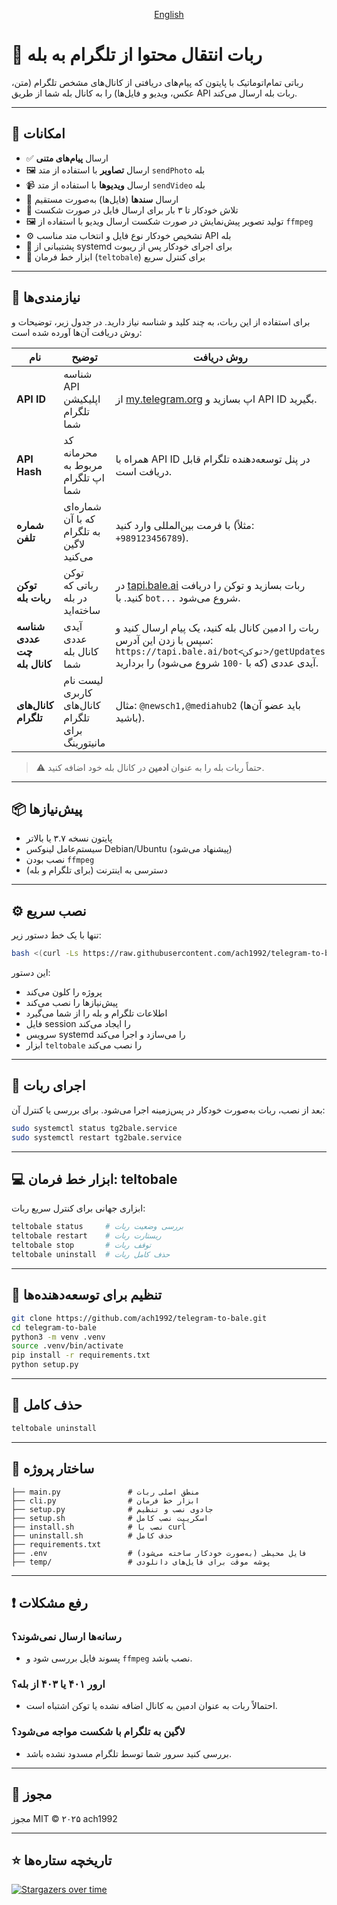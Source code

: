 <p align="center">
 <a href="./README.fa.md">
   English
 </a>
</p>

# 🤖 ربات انتقال محتوا از تلگرام به بله

رباتی تمام‌اتوماتیک با پایتون که پیام‌های دریافتی از کانال‌های مشخص تلگرام (متن، عکس، ویدیو و فایل‌ها) را به کانال بله شما از طریق API ربات بله ارسال می‌کند.

---

## 🚀 امکانات

- ✅ ارسال **پیام‌های متنی**
- 🖼 ارسال **تصاویر** با استفاده از متد `sendPhoto` بله
- 📹 ارسال **ویدیوها** با استفاده از متد `sendVideo` بله
- 📄 ارسال **سندها** (فایل‌ها) به‌صورت مستقیم
- 🔁 تلاش خودکار تا ۳ بار برای ارسال فایل در صورت شکست
- 🖼 تولید تصویر پیش‌نمایش در صورت شکست ارسال ویدیو با استفاده از `ffmpeg`
- ⚙️ تشخیص خودکار نوع فایل و انتخاب متد مناسب API بله
- 📡 پشتیبانی از systemd برای اجرای خودکار پس از ریبوت
- 🧰 ابزار خط فرمان (`teltobale`) برای کنترل سریع

---

## 🔑 نیازمندی‌ها

برای استفاده از این ربات، به چند کلید و شناسه نیاز دارید. در جدول زیر، توضیحات و روش دریافت آن‌ها آورده شده است:

| نام | توضیح | روش دریافت |
|-----|-------|------------|
| **API ID** | شناسه API اپلیکیشن تلگرام شما | از [my.telegram.org](https://my.telegram.org/auth) اپ بسازید و API ID بگیرید. |
| **API Hash** | کد محرمانه مربوط به اپ تلگرام شما | همراه با API ID در پنل توسعه‌دهنده تلگرام قابل دریافت است. |
| **شماره تلفن** | شماره‌ای که با آن به تلگرام لاگین می‌کنید | با فرمت بین‌المللی وارد کنید (مثلاً: ‎`+989123456789`). |
| **توکن ربات بله** | توکن رباتی که در بله ساخته‌اید | در [tapi.bale.ai](https://tapi.bale.ai) ربات بسازید و توکن را دریافت کنید. با `bot...` شروع می‌شود. |
| **شناسه عددی چت کانال بله** | آیدی عددی کانال بله شما | ربات را ادمین کانال بله کنید، یک پیام ارسال کنید و سپس با زدن این آدرس: `https://tapi.bale.ai/bot<توکن>/getUpdates` آیدی عددی (که با `-100` شروع می‌شود) را بردارید. |
| **کانال‌های تلگرام** | لیست نام کاربری کانال‌های تلگرام برای مانیتورینگ | مثال: `@newsch1,@mediahub2` (باید عضو آن‌ها باشید). |

> ⚠️ حتماً ربات بله را به عنوان **ادمین** در کانال بله خود اضافه کنید.

---

## 📦 پیش‌نیازها

- پایتون نسخه ۳.۷ یا بالاتر
- سیستم‌عامل لینوکس Debian/Ubuntu (پیشنهاد می‌شود)
- نصب بودن `ffmpeg`
- دسترسی به اینترنت (برای تلگرام و بله)

---

## ⚙️ نصب سریع

تنها با یک خط دستور زیر:

```bash
bash <(curl -Ls https://raw.githubusercontent.com/ach1992/telegram-to-bale/main/install.sh)
```

این دستور:

- پروژه را کلون می‌کند
- پیش‌نیازها را نصب می‌کند
- اطلاعات تلگرام و بله را از شما می‌گیرد
- فایل session را ایجاد می‌کند
- سرویس systemd را می‌سازد و اجرا می‌کند
- ابزار `teltobale` را نصب می‌کند

---

## 🔁 اجرای ربات

بعد از نصب، ربات به‌صورت خودکار در پس‌زمینه اجرا می‌شود. برای بررسی یا کنترل آن:

```bash
sudo systemctl status tg2bale.service
sudo systemctl restart tg2bale.service
```

---

## 💻 ابزار خط فرمان: teltobale

ابزاری جهانی برای کنترل سریع ربات:

```bash
teltobale status     # بررسی وضعیت ربات
teltobale restart    # ریستارت ربات
teltobale stop       # توقف ربات
teltobale uninstall  # حذف کامل ربات
```

---

## 🧪 تنظیم برای توسعه‌دهنده‌ها

```bash
git clone https://github.com/ach1992/telegram-to-bale.git
cd telegram-to-bale
python3 -m venv .venv
source .venv/bin/activate
pip install -r requirements.txt
python setup.py
```

---

## 🧼 حذف کامل

```bash
teltobale uninstall
```

---

## 📁 ساختار پروژه

```
├── main.py               # منطق اصلی ربات
├── cli.py                # ابزار خط فرمان
├── setup.py              # جادوی نصب و تنظیم
├── setup.sh              # اسکریپت نصب کامل
├── install.sh            # نصب با curl
├── uninstall.sh          # حذف کامل
├── requirements.txt
├── .env                  # فایل محیطی (به‌صورت خودکار ساخته می‌شود)
├── temp/                 # پوشه موقت برای فایل‌های دانلودی
```

---

## ❗ رفع مشکلات

### رسانه‌ها ارسال نمی‌شوند؟
- پسوند فایل بررسی شود و `ffmpeg` نصب باشد.

### ارور ۴۰۱ یا ۴۰۳ از بله؟
- احتمالاً ربات به عنوان ادمین به کانال اضافه نشده یا توکن اشتباه است.

### لاگین به تلگرام با شکست مواجه می‌شود؟
- بررسی کنید سرور شما توسط تلگرام مسدود نشده باشد.

---

## 📃 مجوز

مجوز MIT © ۲۰۲۵ ach1992

---

## ⭐ تاریخچه ستاره‌ها

[![Stargazers over time](https://starchart.cc/ach1992/telegram-to-bale.svg)](https://starchart.cc/ach1992/telegram-to-bale)
